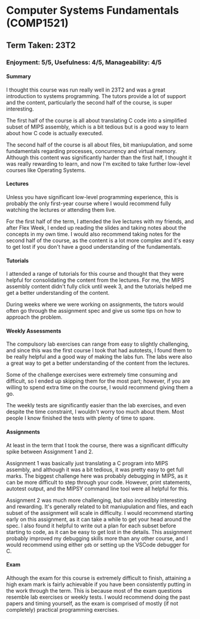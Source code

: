 # Computer Systems Fundamentals (COMP1521)

## Term Taken: 23T2

### Enjoyment: 5/5, Usefulness: 4/5, Manageability: 4/5



#### Summary
I thought this course was run really well in 23T2 and was a great introduction to systems programming. The tutors provide a lot of support and the content, particularly the second half of the course, is super interesting.

The first half of the course is all about translating C code into a simplified subset of MIPS assembly, which is a bit tedious but is a good way to learn about how C code is actually executed.

The second half of the course is all about files, bit maniupulation, and some fundamentals regarding processes, concurrency and virtual memory. Although this content was significantly harder than the first half, I thought it was really rewarding to learn, and now I'm excited to take further low-level courses like Operating Systems.



#### Lectures
Unless you have significant low-level programming experience, this is probably the only first-year course where I would recommend fully watching the lectures or attending them live.

For the first half of the term, I attended the live lectures with my friends, and after Flex Week, I ended up reading the slides and taking notes about the concepts in my own time. I would also recommend taking notes for the second half of the course, as the content is a lot more complex and it's easy to get lost if you don't have a good understanding of the fundamentals.



#### Tutorials
I attended a range of tutorials for this course and thought that they were helpful for consolidating the content from the lectures. For me, the MIPS assembly content didn't fully click until week 3, and the tutorials helped me get a better understanding of the content.

During weeks where we were working on assignments, the tutors would often go through the assignment spec and give us some tips on how to approach the problem.



#### Weekly Assessments
The compulsory lab exercises can range from easy to slightly challenging, and since this was the first course I took that had autotests, I found them to be really helpful and a good way of making the labs fun. The labs were also a great way to get a better understanding of the content from the lectures.

Some of the challenge exercises were extremely time consuming and difficult, so I ended up skipping them for the most part; however, if you are willing to spend extra time on the course, I would recommend giving them a go.

The weekly tests are significantly easier than the lab exercises, and even despite the time constraint, I wouldn't worry too much about them. Most people I know finished the tests with plenty of time to spare.



#### Assignments
At least in the term that I took the course, there was a significant difficulty spike between Assignment 1 and 2.

Assignment 1 was basically just translating a C program into MIPS assembly, and although it was a bit tedious, it was pretty easy to get full marks. The biggest challenge here was probably debugging in MIPS, as it can be more difficult to step through your code. However, print statements, autotest output, and the MIPSY command line tool were all helpful for this.

Assignment 2 was much more challenging, but also incredibly interesting and rewarding. It's generally related to bit maniupulation and files, and each subset of the assignment will scale in difficulty. I would recommend starting early on this assignment, as it can take a while to get your head around the spec. I also found it helpful to write out a plan for each subset before starting to code, as it can be easy to get lost in the details. This assignment probably improved my debugging skills more than any other course, and I would recommend using either `gdb` or setting up the VSCode debugger for C.



#### Exam
Although the exam for this course is extremely difficult to finish, attaining a high exam mark is fairly achievable if you have been consistently putting in the work through the term. This is because most of the exam questions resemble lab exercises or weekly tests. I would recommend doing the past papers and timing yourself, as the exam is comprised of mostly (if not completely) practical programming exercises.